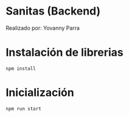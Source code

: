 # Sanitas (Backend)

Realizado por: Yovanny Parra


# Instalación de librerias
```
npm install
```


# Inicialización
```
npm run start
```